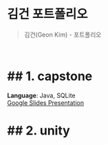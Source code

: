 # 김건 포트폴리오

> 김건(Geon Kim) - 포트폴리오

<br />

# ## 1. capstone

**Language**: Java, SQLite  
[Google Slides Presentation](https://docs.google.com/presentation/d/1G-2c29G0u4GUoyQaJVCSL8_lMhCTCuqOq7Gk3u_7kFc/edit?usp=sharing)
<br />

# ## 2. unity
